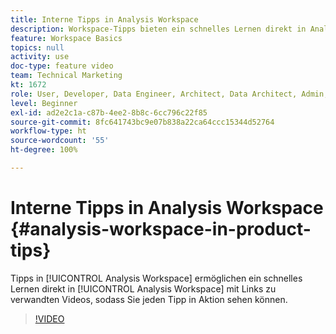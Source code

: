```yaml
---
title: Interne Tipps in Analysis Workspace
description: Workspace-Tipps bieten ein schnelles Lernen direkt in Analysis Workspace mit Links zu zugehörigen Videos, sodass Sie jeden Tipp in Aktion sehen können.
feature: Workspace Basics
topics: null
activity: use
doc-type: feature video
team: Technical Marketing
kt: 1672
role: User, Developer, Data Engineer, Architect, Data Architect, Admin, Leader
level: Beginner
exl-id: ad2e2c1a-c87b-4ee2-8b8c-6cc796c22f85
source-git-commit: 8fc641743bc9e07b838a22ca64ccc15344d52764
workflow-type: ht
source-wordcount: '55'
ht-degree: 100%

---
```


# Interne Tipps in Analysis Workspace {#analysis-workspace-in-product-tips}

Tipps in [!UICONTROL Analysis Workspace] ermöglichen ein schnelles Lernen direkt in [!UICONTROL Analysis Workspace] mit Links zu verwandten Videos, sodass Sie jeden Tipp in Aktion sehen können.

>[!VIDEO](https://video.tv.adobe.com/v/23135/?quality=12&learn=on)

